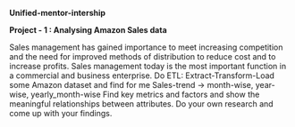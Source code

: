 **Unified-mentor-intership**

**Project - 1 : Analysing Amazon Sales data**

Sales management has gained importance to meet increasing competition and the need for improved methods of distribution to reduce cost and to increase profits. Sales management today is the most important function in a commercial and business enterprise. Do ETL: Extract-Transform-Load some Amazon dataset and find for me Sales-trend -> month-wise, year-wise, yearly_month-wise Find key metrics and factors and show the meaningful relationships between attributes. Do your own research and come up with your findings.
